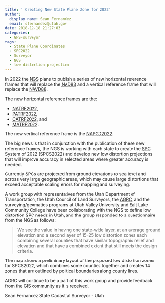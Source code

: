 ```yaml
---
title: ' Creating New State Plane Zone for 2022'
author:
  display_name: Sean Fernandez
  email: sfernandez@utah.gov
date: 2018-12-18 21:27:03
categories:
  - GPS-surveyor
tags:
  - State Plane Coordinates
  - SPC2022
  - Surveyor
  - NGS
  - low distortion projection
---
```

In 2022 the <abbr title="National Geodetic Survey">NGS</abbr> plans to publish a series of new horizontal reference frames that will replace the <abbr title="North American Datum of 1983">NAD83</abbr> and a vertical reference frame that will replace the <abbr title="North American Vertical Datum of 1988">NAVD88</abbr>.

The new horizontal reference frames are the: 
* <abbr title="North American Terrestrial Reference Frame of 2022">NATRF2022</abbr>,
* <abbr title="Pacific Terrestrial Reference Frame of 2022">PATRF2022</abbr>,
* <abbr title="Caribbean Terrestrial Reference Frame of 2022">CATRF2022</abbr>, and 
* <abbr title="Mariana Terrestrial Reference Frame of 2022">MATRF2022</abbr>.

The new vertical reference frame is the <abbr title="North American-Pacific Geopotential Datum of 2022">NAPGD2022</abbr>.

The big news is that in conjunction with the publication of these new reference frames, the NGS is working with each state to create the <abbr title="State Plane Coordinate">SPC</abbr> System of 2022 (SPCS2022) and develop new low distortion projections that will improve accuracy in selected areas where greater accuracy is needed. 

Currently SPCs are projected from ground elevations to sea level and across very large geographic areas, which may cause large distortions that exceed acceptable scaling errors for mapping and surveying.

A work group with representatives from the Utah Department of Transportation, the Utah Council of Land Surveyors, the <abbr title="Utah Automated Geographic Reference Center">AGRC</abbr>, and the surveying/geomatics programs at Utah Valley University and Salt Lake Community College have been collaborating with the NGS to define low distortion SPC needs in Utah, and the group responded to a questionnaire from the NGS as follows:

>We see the value in having one state-wide layer, at an average ground elevation and a second layer of 15-25 low distortion zones each combining several counties that have similar topographic relief and elevation and that have a combined extent that still meets the design criteria.

The map shows a preliminary layout of the proposed low distortion zones for SPCS2022, which combines some counties together and creates 14 zones that are outlined by political boundaries along county lines. 

AGRC will continue to be a part of this work group and provide feedback from the GIS community as it is received. 

Sean Fernandez
State Cadastral Surveyor - Utah
